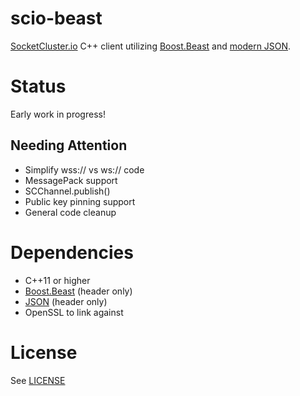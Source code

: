 # scio-beast
[SocketCluster.io](socketcluster.io) C++ client utilizing [Boost.Beast](https://github.com/boostorg/beast) and [modern JSON](https://github.com/nlohmann/json).

# Status
Early work in progress!

## Needing Attention
* Simplify wss:// vs ws:// code
* MessagePack support
* SCChannel.publish()
* Public key pinning support
* General code cleanup

# Dependencies
* C++11 or higher
* [Boost.Beast](https://github.com/boostorg/beast) (header only)
* [JSON](https://github.com/nlohmann/json) (header only)
* OpenSSL to link against

# License
See [LICENSE](LICENSE)